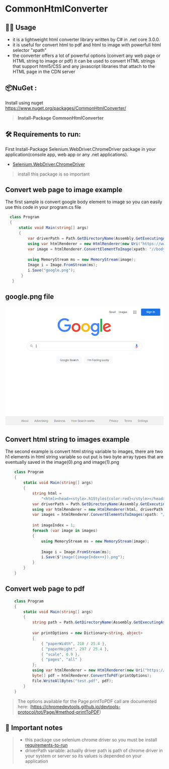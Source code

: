 # CommonHtmlConverter
## 👩‍🏫 Usage
- it is a lightweight html converter library written by C# in .net core 3.0.0.
- it is useful for convert html to pdf and html to image with powerfull html selector "xpath"
- the converter offers a lot of powerful options (convert any web page or HTML string to image or pdf) it can be used to convert HTML strings that support html5/CSS and any javascript libraries that attach to the HTML page in the CDN server

## 📦NuGet :
Install using nuget https://www.nuget.org/packages/CommonHtmlConverter/
>**Install-Package CommonHtmlConverter**

## 🛠 Requirements to run:
First Install-Package Selenium.WebDriver.ChromeDriver package in your application(console app, web app or any .net applications).
* [Selenium.WebDriver.ChromeDriver](https://www.nuget.org/packages/Selenium.WebDriver.ChromeDriver)
> install this package is so important
> 
## Convert web page to image example
The first sample is convert google body element to image so you can easily use this code in your program.cs file
```csharp
  class Program
  {
      static void Main(string[] args)
      {
          var driverPath = Path.GetDirectoryName(Assembly.GetExecutingAssembly().Location);
          using var htmlRenderer = new HtmlRenderer(new Uri("https://www.google.com/"), driverPath);
          var image = htmlRenderer.ConvertElementToImage(xpath: "//body");

          using MemoryStream ms = new MemoryStream(image);
          Image i = Image.FromStream(ms);
          i.Save("google.png");
       }
   }
```

## google.png file
[![google image](https://github.com/pejmansahebi/CommonHtmlConverter.Net/blob/master/HtmlConvertor.Common/assets/images/google.png)](https://github.com/pejmansahebi/CommonHtmlConverter.Net/edit/master/README.md)

## Convert html string to images example
The second example is convert html string variable to images, there are two h1 elements in html string variable so out put is two byte array types that are eventually saved in the image(0).png and image(1).png
```csharp
    class Program
    {
        static void Main(string[] args)
        {
            string html =
                "<html><head><style>.h1Styles{color:red}</style></head><body><h1 class='h1Styles'>common html convertor</h1><h1 class='h1Styles'>pejman sahebi</h1></body></html>";
            var driverPath = Path.GetDirectoryName(Assembly.GetExecutingAssembly().Location);
            using var htmlRenderer = new HtmlRenderer(html, driverPath);
            var images = htmlRenderer.ConvertElementsToImages(xpath: "//h1");

            int imageIndex = 1;
            foreach (var image in images)
            {
                using MemoryStream ms = new MemoryStream(image);

                Image i = Image.FromStream(ms);
                i.Save($"image({imageIndex++}).png");
            }
        }
    }
```

## Convert web page to pdf
```csharp
    class Program
    {
        static void Main(string[] args)
        {
            string path = Path.GetDirectoryName(Assembly.GetExecutingAssembly().Location);

            var printOptions = new Dictionary<string, object>
            {
                { "paperWidth", 210 / 25.4 },
                { "paperHeight", 297 / 25.4 },
                { "scale", 0.9 },
                { "pages", "all" }
            };
            using var htmlRenderer = new HtmlRenderer(new Uri("https://en.wikipedia.org/wiki/Freedom"), path);
            byte[] pdf = htmlRenderer.ConvertToPdf(printOptions);
            File.WriteAllBytes("test.pdf", pdf);
        }
    }
```
> The options available for the Page.printToPDF call are documented here: (https://chromedevtools.github.io/devtools-protocol/tot/Page/#method-printToPDF)

## 📝 Important notes
>- this package use selenium chrome driver so you must be install [requirements-to-run](https://github.com/pejmansahebi/CommonHtmlConverter.Net#-requirements-to-run)
>- driverPath variable: actually driver path is path of chrome driver in your system or server so its values is depended on your application
